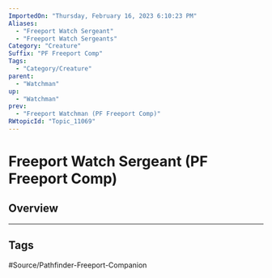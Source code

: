 ```yaml
---
ImportedOn: "Thursday, February 16, 2023 6:10:23 PM"
Aliases:
  - "Freeport Watch Sergeant"
  - "Freeport Watch Sergeants"
Category: "Creature"
Suffix: "PF Freeport Comp"
Tags:
  - "Category/Creature"
parent:
  - "Watchman"
up:
  - "Watchman"
prev:
  - "Freeport Watchman (PF Freeport Comp)"
RWtopicId: "Topic_11069"
---
```

# Freeport Watch Sergeant (PF Freeport Comp)
## Overview

---
## Tags
#Source/Pathfinder-Freeport-Companion

